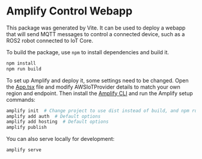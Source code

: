 # Amplify Control Webapp

This package was generated by Vite. It can be used to deploy a webapp that will send MQTT messages to control a connected device, such as a ROS2 robot connected to IoT Core.

To build the package, use `npm` to install dependencies and build it.

```bash
npm install
npm run build
```

To set up Amplify and deploy it, some settings need to be changed. Open the [App.tsx](./src/App.tsx) file and modify AWSIoTProvider details to match your own region and endpoint. Then install the [Amplify CLI](https://docs.amplify.aws/javascript/tools/cli/start/set-up-cli/) and run the Amplify setup commands:

```bash
amplify init  # Change project to use dist instead of build, and npm run-script dev instead of npm run-script start
amplify add auth  # Default options
amplify add hosting  # Default options
amplify publish
```

You can also serve locally for development:

```bash
amplify serve
```

